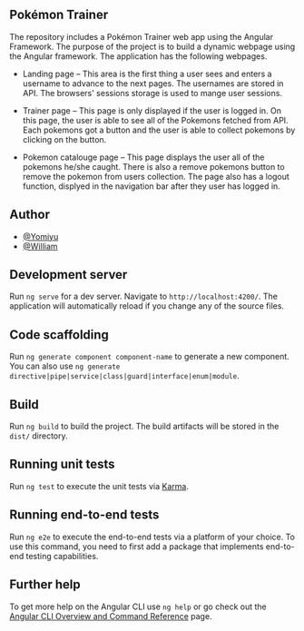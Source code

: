 
## Pokémon Trainer

The repository includes a Pokémon Trainer web app using the Angular Framework. The purpose of the project is to build a dynamic webpage using the Angular framework. The application has the following webpages.
- Landing page – This area is the first thing a user sees and enters a username to advance to the next pages. The usernames are stored in API. The browsers' sessions storage is used to mange user sessions.
- Trainer page – This page is only displayed if the user is logged in. On this page, the user is able to see all of the Pokemons fetched from API. Each pokemons got a button and the user is able to collect pokemons by clicking on the button. 

- Pokemon catalouge page – This page displays the user all of the pokemons he/she caught. There is also a remove pokemons button to remove the pokemon from users collection. 
The page also has a logout function, displyed in the navigation bar after they user has logged in.

## Author

- [@Yomiyu](https://github.com/yomirobera)
- [@William](https://github.com/William-vil)

## Development server

Run `ng serve` for a dev server. Navigate to `http://localhost:4200/`. The application will automatically reload if you change any of the source files.

## Code scaffolding

Run `ng generate component component-name` to generate a new component. You can also use `ng generate directive|pipe|service|class|guard|interface|enum|module`.

## Build

Run `ng build` to build the project. The build artifacts will be stored in the `dist/` directory.

## Running unit tests

Run `ng test` to execute the unit tests via [Karma](https://karma-runner.github.io).

## Running end-to-end tests

Run `ng e2e` to execute the end-to-end tests via a platform of your choice. To use this command, you need to first add a package that implements end-to-end testing capabilities.

## Further help

To get more help on the Angular CLI use `ng help` or go check out the [Angular CLI Overview and Command Reference](https://angular.io/cli) page.
